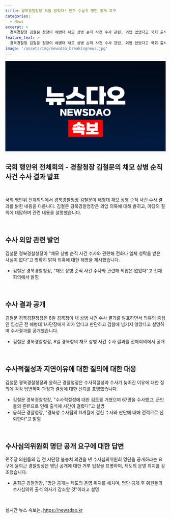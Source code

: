 ```yaml
---
title: 경북경찰청장 외압 없었다! 민주 수심위 명단 공개 촉구
categories:
  - News
excerpt: >
  경북경찰청 김철문 청장이 해병대 채모 상병 순직 사건 수사 관련, 외압 없었다고 국회 출석했다. 야당은 외압 가능성 물었고, 김 청장은 의혹 부인, 수사가 늦어진 이유는 관련자 많아 출석이 지체됐다고 설명했다. 경북청 수사결과는 증거, 진술, 법리에 따라 판단됐으며, 대통령실과 협의는 없었다고 전했다. 더불어민주당은 수사심의위원회 명단 공개 요구했으나, 윤 청장은 공개하면 운영 취지 위협될 우려를 피력하며 거부했다.
feature_text: >
  경북경찰청 김철문 청장이 해병대 채모 상병 순직 사건 수사 관련, 외압 없었다고 국회 출석했다. 야당은 외압 가능성 물었고, 김 청장은 의혹 부인, 수사가 늦어진 이유는 관련자 많아 출석이 지체됐다고 설명했다. 경북청 수사결과는 증거, 진술, 법리에 따라 판단됐으며, 대통령실과 협의는 없었다고 전했다. 더불어민주당은 수사심의위원회 명단 공개 요구했으나, 윤 청장은 공개하면 운영 취지 위협될 우려를 피력하며 거부했다.
image: '/assets/img/newsdao_breakingnews.jpg'
---
```


<p><img src="/assets/img/newsdao_breakingnews.jpg" alt="ontimetimes 속보" /></p>

<h2 data-ke-size="size26">국회 행안위 전체회의 - 경찰청장 김철문의 채모 상병 순직 사건 수사 결과 발표</h2>

<p data-ke-size="size16">&nbsp;</p>

<p>국회 행안위 전체회의에서 경북경찰청장 김철문이 해병대 채모 상병 순직 사건 수사 결과를 밝힌 내용을 다룹니다. 김철문 경북경찰청장은 외압 의혹에 대해 밝히고, 야당의 질의에 대답하며 관련 내용을 설명했습니다.</p>

<p data-ke-size="size16">&nbsp;</p>

<h2 data-ke-size="size26">수사 외압 관련 발언</h2>

<p data-ke-size="size16">김철문 경북경찰청장이 "채모 상병 순직 사건 수사와 관련해 전화나 일체 청탁을 받은 사실이 없다"고 명확히 밝혀 의혹에 대한 해명을 제시했습니다.</p>

<ul>
<li>김철문 경북경찰청장, "채모 상병 순직 사건 수사와 관련해 외압은 없었다"고 전체회의에서 밝힘</li>
</ul>

<p data-ke-size="size16">&nbsp;</p>

<h2 data-ke-size="size26">수사 결과 공개</h2>

<p data-ke-size="size16">김철문 경북경찰청장은 8일 경북청이 채 상병 사건 수사 결과를 발표하면서 의혹의 중심인 임성근 전 해병대 1사단장에게 죄가 없다고 판단하고 검찰에 넘기지 않았다고 설명하며 수사결과를 공개했습니다.</p>

<ul>
<li>김철문 경북경찰청장, 8일 경북청의 채모 상병 사건 수사 결과를 전체회의에서 공개</li>
</ul>

<p data-ke-size="size16">&nbsp;</p>

<h2 data-ke-size="size26">수사적절성과 지연이유에 대한 질의에 대한 대응</h2>

<p data-ke-size="size16">김철문 경북경찰청장과 윤희근 경찰청장은 수사적절성과 수사가 늦어진 이유에 대한 질의에 각각 답변하며 과정과 결정에 대한 신뢰를 표명했습니다.</p>

<ul>
<li>김철문 경북경찰청장, "수사적절성에 대한 검토를 거쳤으며 67명을 수사했고, 군인들의 훈련으로 인해 출석에 시간이 걸렸다"고 설명</li>
<li>윤희근 경찰청장, "경북청 수사팀의 11개월에 걸친 수사와 판단에 대해 전적으로 신뢰한다"고 밝힘</li>
</ul>

<p data-ke-size="size16">&nbsp;</p>

<h2 data-ke-size="size26">수사심의위원회 명단 공개 요구에 대한 답변</h2>

<p data-ke-size="size16">민주당 의원들의 임 전 사단장 불송치 의견을 낸 수사심의위원회 명단을 공개하라는 요구에 윤희근 경찰청장은 명단 공개에 대한 거부 입장을 표명하며, 제도의 운영 취지를 강조했습니다.</p>

<ul>
<li>윤희근 경찰청장, "명단 공개는 제도의 운영 취지를 해치며, 명단 공개 후 위원들의 수사심의위 출석 의사가 감소할 것"이라고 설명</li>
</ul>

<p data-ke-size="size16">&nbsp;</p>
실시간 뉴스 속보는, <a href="https://newsdao.kr" rel="dofollow">https://newsdao.kr</a>


